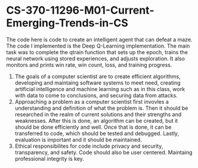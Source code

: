 # CS-370-11296-M01-Current-Emerging-Trends-in-CS

The code here is code to create an intelligent agent that can defeat a maze. The code I implemented is the Deep Q-Learning implementation. The main task was to complete the qtrain function that sets up the epoch, trains the neural network using stored experiences, and adjusts exploration.
It also monitors and prints win rate, win count, loss, and training progress.

1. The goals of a computer scientist are to create efficient algorithms, developing and maintaing software systems to meet need, creating artificial intelligence and machine learning such as in this class, work with data to come to conclusions, and securing data from attacks.
2. Approaching a problem as a computer scientist first invovles a understanding and definition of what the problem is. Then it should be researched in the realm of current solutions and their strengths and weaknesses. After this is done, an algorithm can be created, but it
should be done efficiently and well. Once that is done, it can be transferred to code, which should be tested and debugged. Lastly, evaluation is important and it should be maintained.
3. Ethical responsibilites for code include privacy and security, transparency, and safety. Code should also be user centered. Maintaing professional integrity is key.

